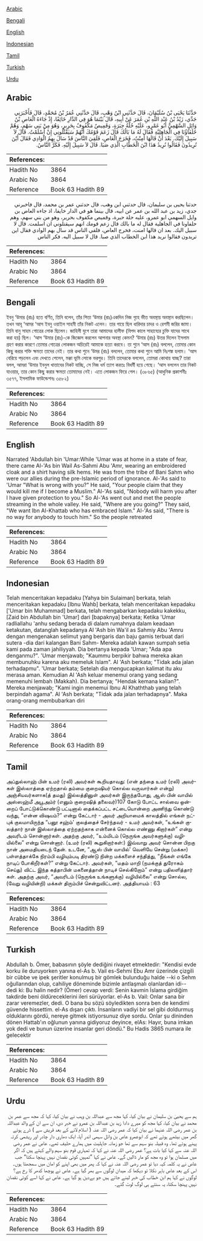 [Arabic](#arabic)

[Bengali](#bengali)

[English](#english)

[Indonesian](#indonesian)

[Tamil](#tamil)

[Turkish](#turkish)

[Urdu](#urdu)

## Arabic


<div dir="rtl" lang="ar" style={{fontSize:'larger',backgroundColor:'#f8f9fa',padding:20}}>
حَدَّثَنَا يَحْيَى بْنُ سُلَيْمَانَ، قَالَ حَدَّثَنِي ابْنُ وَهْبٍ، قَالَ حَدَّثَنِي عُمَرُ بْنُ مُحَمَّدٍ، قَالَ فَأَخْبَرَنِي جَدِّي، زَيْدُ بْنُ عَبْدِ اللَّهِ بْنِ عُمَرَ عَنْ أَبِيهِ، قَالَ بَيْنَمَا هُوَ فِي الدَّارِ خَائِفًا، إِذْ جَاءَهُ الْعَاصِ بْنُ وَائِلٍ السَّهْمِيُّ أَبُو عَمْرٍو، عَلَيْهِ حُلَّةُ حِبَرَةٍ، وَقَمِيصٌ مَكْفُوفٌ بِحَرِيرٍ، وَهُوَ مِنْ بَنِي سَهْمٍ، وَهُمْ حُلَفَاؤُنَا فِي الْجَاهِلِيَّةِ فَقَالَ لَهُ مَا بَالُكَ قَالَ زَعَمَ قَوْمُكَ أَنَّهُمْ سَيَقْتُلُونِي إِنْ أَسْلَمْتُ‏.‏ قَالَ لاَ سَبِيلَ إِلَيْكَ‏.‏ بَعْدَ أَنْ قَالَهَا أَمِنْتُ، فَخَرَجَ الْعَاصِ، فَلَقِيَ النَّاسَ قَدْ سَالَ بِهِمُ الْوَادِي فَقَالَ أَيْنَ تُرِيدُونَ فَقَالُوا نُرِيدُ هَذَا ابْنَ الْخَطَّابِ الَّذِي صَبَا‏.‏ قَالَ لاَ سَبِيلَ إِلَيْهِ‏.‏ فَكَرَّ النَّاسُ‏.‏
</div>
<div style={{backgroundColor:'#f8f9fa',padding:20, marginBottom: 10}}><table> <thead> <tr> <th>References:</th> <th></th> </tr> </thead> <tbody><tr><td>Hadith No</td><td>3864</td></tr><tr><td>Arabic No</td><td>3864</td></tr><tr><td>Reference</td><td>Book 63 Hadith 89</td></tr></tbody></table></div>


<div dir="rtl" lang="ar" style={{fontSize:'larger',backgroundColor:'#f8f9fa',padding:20}}>
حدثنا يحيى بن سليمان، قال حدثني ابن وهب، قال حدثني عمر بن محمد، قال فاخبرني جدي، زيد بن عبد الله بن عمر عن ابيه، قال بينما هو في الدار خايفا، اذ جاءه العاص بن وايل السهمي ابو عمرو، عليه حلة حبرة، وقميص مكفوف بحرير، وهو من بني سهم، وهم حلفاونا في الجاهلية فقال له ما بالك قال زعم قومك انهم سيقتلوني ان اسلمت. قال لا سبيل اليك. بعد ان قالها امنت، فخرج العاص، فلقي الناس قد سال بهم الوادي فقال اين تريدون فقالوا نريد هذا ابن الخطاب الذي صبا. قال لا سبيل اليه. فكر الناس
</div>
<div style={{backgroundColor:'#f8f9fa',padding:20, marginBottom: 10}}><table> <thead> <tr> <th>References:</th> <th></th> </tr> </thead> <tbody><tr><td>Hadith No</td><td>3864</td></tr><tr><td>Arabic No</td><td>3864</td></tr><tr><td>Reference</td><td>Book 63 Hadith 89</td></tr></tbody></table></div>

## Bengali


<div dir="ltr" lang="bn" style={{fontSize:'larger',backgroundColor:'#f8f9fa',padding:20}}>
ইবনু ‘উমার (রাঃ) হতে বর্ণিত, তিনি বলেন, তাঁর পিতা ‘উমার (রাঃ)একদিন নিজ গৃহে ভীত অবস্থায় অবস্থান করছিলেন। তখন আবূ ‘আমর ‘আস ইবনু ওয়াইল সাহমী তাঁর নিকট এলেন। তার গায়ে ছিল ধারিদার চাদর ও রেশমী জরির জামা। তিনি বানু সাহম গোত্রের লোক ছিলেন। জাহিলী যুগে তারা আমাদের হালীফ (বিপদ কালে সাহায্যের চুক্তি যাদের সাথে করা হয়) ছিল। ‘আস ‘উমার (রাঃ)-কে জিজ্ঞেস করলেন আপনার অবস্থা কেমন? ‘উমার (রাঃ) উত্তর দিলেন ইসলাম গ্রহণ করার কারণে তোমার গোত্রের লোকজন অচিরেই আমাকে হত্যা করবে। তা শুনে ‘আস (রাঃ) বললেন, তোমার কোন কিছু করার শক্তি ক্ষমতা তাদের নেই। তার কথা শুনে ‘উমর (রাঃ) বললেন, তোমার কথা শুনে আমি নিঃশঙ্ক হলাম। ‘আস বেরিয়ে পড়লেন এবং দেখতে পেলেন, মক্কা ভূমি লোকে ভরপুর। তিনি তাদেরকে বললেন, তোমরা কোথায় যাচ্ছ? তারা বলল, আমরা ‘উমার ইবনুল খাত্তাবের নিকট যাচ্ছি, সে নিজ ধর্ম ত্যাগ করতঃ বিধর্মী হয়ে গেছে। ‘আস বললেন তার নিকট যাওয়ার, তার কোন কিছু করার ক্ষমতা তোমাদের নেই। এতে লোকজন ফিরে গেল। (৩৮৬৫) (আধুনিক প্রকাশনীঃ ৩৫৭৭, ইসলামিক ফাউন্ডেশনঃ ৩৫৮২)
</div>
<div style={{backgroundColor:'#f8f9fa',padding:20, marginBottom: 10}}><table> <thead> <tr> <th>References:</th> <th></th> </tr> </thead> <tbody><tr><td>Hadith No</td><td>3864</td></tr><tr><td>Arabic No</td><td>3864</td></tr><tr><td>Reference</td><td>Book 63 Hadith 89</td></tr></tbody></table></div>

## English


<div dir="ltr" lang="en" style={{fontSize:'larger',backgroundColor:'#f8f9fa',padding:20}}>
Narrated 'Abdullah bin 'Umar:While 'Umar was at home in a state of fear, there came Al-'As bin Wail As-Sahmi Abu 'Amr, wearing an embroidered cloak and a shirt having silk hems. He was from the tribe of Bani Sahm who were our allies during the pre-Islamic period of ignorance. Al-'As said to 'Umar "What is wrong with you?" He said, "Your people claim that they would kill me if I become a Muslim." Al-'As said, "Nobody will harm you after I have given protection to you." So Al-'As went out and met the people streaming in the whole valley. He said, "Where are you going?" They said, "We want Ibn Al-Khattab who has embraced Islam." Al-'As said, "There is no way for anybody to touch him." So the people retreated
</div>
<div style={{backgroundColor:'#f8f9fa',padding:20, marginBottom: 10}}><table> <thead> <tr> <th>References:</th> <th></th> </tr> </thead> <tbody><tr><td>Hadith No</td><td>3864</td></tr><tr><td>Arabic No</td><td>3864</td></tr><tr><td>Reference</td><td>Book 63 Hadith 89</td></tr></tbody></table></div>

## Indonesian


<div dir="ltr" lang="id" style={{fontSize:'larger',backgroundColor:'#f8f9fa',padding:20}}>
Telah menceritakan kepadaku [Yahya bin Sulaiman] berkata, telah menceritakan kepadaku [Ibnu Wahb] berkata, telah menceritakan kepadaku ['Umar bin Muhammad] berkata, telah mengabarkan kepadaku kakekku, [Zaid bin Abdullah bin 'Umar] dari [bapaknya] berkata; Ketika 'Umar radliallahu 'anhu sedang berada di dalam rumahnya dalam keadaan ketakutan, datanglah kepadanya Al 'Ash bin Wa'il as Sahmiy Abu 'Amru dengan mengenakan selimut yang bergaris dan baju gamis terbuat dari sutera -dia dari kalangan Bani Sahm- Mereka adalah kawan sumpah setia kami pada zaman jahiliyyah. Dia bertanya kepada 'Umar; "Ada apa denganmu?". 'Umar menjawab; "Kaummu berpikir bahwa mereka akan membunuhku karena aku memeluk Islam". Al 'Ash berkata; "Tidak ada jalan terhadapmu". 'Umar berkata; Setelah dia mengucapkan kalimat itu aku merasa aman. Kemudian Al 'Ash keluar menemui orang yang sedang memenuhi lembah (Makkah). Dia bertanya; "Hendak kemana kalian?". Mereka menjawab; "Kami ingin menemui Ibnu Al Khaththab yang telah berpindah agama". Al 'Ash berkata; "Tidak ada jalan terhadapnya". Maka orang-orang membubarkan diri
</div>
<div style={{backgroundColor:'#f8f9fa',padding:20, marginBottom: 10}}><table> <thead> <tr> <th>References:</th> <th></th> </tr> </thead> <tbody><tr><td>Hadith No</td><td>3864</td></tr><tr><td>Arabic No</td><td>3864</td></tr><tr><td>Reference</td><td>Book 63 Hadith 89</td></tr></tbody></table></div>

## Tamil


<div dir="ltr" lang="ta" style={{fontSize:'larger',backgroundColor:'#f8f9fa',padding:20}}>
அப்துல்லாஹ் பின் உமர் (ரலி) அவர்கள் கூறியதாவது: (என் தந்தை உமர் (ரலி) அவர்கள் இஸ்லாத்தை ஏற்றதால் தம்மை குறைஷியர் கொல்ல வருவார்கள் என்று) அஞ்சியவர்களாக(த் தமது) இல்லத்தினுள் அவர்கள் இருந்தபோது, ஆஸ் பின் வாயில் அஸ்ஸஹ்மீ அபூஅம்ர் (எனும் குறைஷித் தலைவர்)107 கோடு போட்ட சால்வை ஒன்றைப் போட்டுக்கொண்டு பட்டினால் தைக்கப்பட்ட சட்டையொன்றை அணிந்து கொண்டு வந்து, “என்ன விஷயம்?” என்று கேட்டார் - அவர் அறியாமைக் காலத்தில் எங்கள் நட்புக் குலமாயிருந்த “பனூ சஹ்ம்' குலத்தைச் சேர்ந்தவர் - உமர் அவர்கள், “உங்கள் குலத்தார் நான் இஸ்லாத்தை ஏற்றதற்காக என்னைக் கொல்ல எண்ணு கிறார்கள்” என்று அவரிடம் சொன்னார்கள். அதற்கு அவர், “உம்மிடம் (நெருங்க அவர்களுக்கு) வழியில்லை” என்று சொன்னார். (உமர் (ரலி) கூறுகிறார்கள்:) இவ்வாறு அவர் சொன்ன பிறகு நான் அமைதியடைந் தேன். உடனே, “ஆஸ் பின் வாயில்' வெளியே சென்று (மக்கா) பள்ளத்தாக்கே நிரம்பி வழியும்படி திரண்டு நின்ற மக்களைச் சந்தித்து, “நீங்கள் எங்கே நாடிப் போகிறீர்கள்?” என்று கேட்டார். அவர்கள், “மதம் மாறி (நமக்குத் துரோகம் செய்து) விட்ட இந்த கத்தாபின் மகனைத்தான் நாடிச் செல்கிறோம்” என்று பதிலளித்தார் கள். அதற்கு அவர், “அவரிடம் (நெருங்க உங்களுக்கு) வழியில்லை” என்று சொல்ல, (வேறு வழியின்றி) மக்கள் திரும்பிச் சென்றுவிட்டனர். அத்தியாயம் : 63
</div>
<div style={{backgroundColor:'#f8f9fa',padding:20, marginBottom: 10}}><table> <thead> <tr> <th>References:</th> <th></th> </tr> </thead> <tbody><tr><td>Hadith No</td><td>3864</td></tr><tr><td>Arabic No</td><td>3864</td></tr><tr><td>Reference</td><td>Book 63 Hadith 89</td></tr></tbody></table></div>

## Turkish


<div dir="ltr" lang="tr" style={{fontSize:'larger',backgroundColor:'#f8f9fa',padding:20}}>
Abdullah b. Ömer, babasının şöyle dediğini rivayet etmektedir: "Kendisi evde korku ile duruyorken yanına el-As b. Vail es-Sehmi Ebu Amr üzerinde çizgili bir cübbe ve ipek şeritler konulmuş bir gömlek bulunduğu halde --ki o Sehm oğullarından olup, cahiliye döneminde bizimle antlaşmalı olanlardan idi-- dedi ki: Bu halin nedir? (Ömer) cevap verdi: Senin kavmin İslama girdiğim takdirde beni öldüreceklerini ileri sürüyorlar. el-As b. Vail: Onlar sana bir zarar veremezler, dedi. O bana bu sözü söyledikten sonra ben de kendimi güvende hissettim. el-As dışarı çıktı. İnsanların vadiyi bir sel gibi doldurmuş olduklarını gördü, nereye gitmek istiyorsunuz diye sordu. Onlar şu dininden dönen Hattab'ın oğlunun yanına gidiyoruz deyince, elAs: Hayır, buna imkan yok dedi ve bunun üzerine insanlar geri döndü." Bu Hadis 3865 numara ile gelecektir
</div>
<div style={{backgroundColor:'#f8f9fa',padding:20, marginBottom: 10}}><table> <thead> <tr> <th>References:</th> <th></th> </tr> </thead> <tbody><tr><td>Hadith No</td><td>3864</td></tr><tr><td>Arabic No</td><td>3864</td></tr><tr><td>Reference</td><td>Book 63 Hadith 89</td></tr></tbody></table></div>

## Urdu


<div dir="rtl" lang="ur" style={{fontSize:'larger',backgroundColor:'#f8f9fa',padding:20}}>
ہم سے یحییٰ بن سلیمان نے بیان کیا، کہا مجھ سے عبداللہ بن وہب نے بیان کیا، کہا کہ مجھ سے عمر بن محمد نے بیان کیا، کہا مجھ کو میرے دادا زید بن عبداللہ بن عمرو نے خبر دی، ان سے ان کے والد عبداللہ بن عمر رضی اللہ عنہما نے بیان کیا کہ عمر رضی اللہ عنہ ( اسلام لانے کے بعد قریش سے ) ڈرے ہوئے گھر میں بیٹھے ہوئے تھے کہ ابوعمرو عاص بن وائل سہمی اندر آیا، ایک دھاری دار چادر اور ریشمی کرتہ پہنے ہوئے تھا۔ وہ قبیلہ بنو سہم سے تھا جو زمانہ جاہلیت میں ہمارے حلیف تھے۔ عاص نے عمر رضی اللہ عنہ سے کہا کیا بات ہے؟ عمر رضی اللہ عنہ نے کہا کہ تمہاری قوم بنو سہم والے کہتے ہیں کہ اگر میں مسلمان ہوا تو وہ مجھ کو مار ڈالیں گے۔ عاص نے کہا ”تمہیں کوئی نقصان نہیں پہنچا سکتا“ جب عاص نے یہ کلمہ کہہ دیا تو عمر رضی اللہ عنہ نے کہا کہ پھر میں بھی اپنے کو امان میں سمجھتا ہوں۔ اس کے بعد عاص باہر نکلا تو دیکھا کہ میدان لوگوں سے بھر گیا ہے۔ عاص نے پوچھا کدھر کا رخ ہے؟ لوگوں نے کہا ہم ابن خطاب کی خبر لینے جاتے ہیں جو بےدین ہو گیا ہے۔ عاص نے کہا اسے کوئی نقصان نہیں پہنچا سکتا، یہ سنتے ہی لوگ لوٹ گئے۔
</div>
<div style={{backgroundColor:'#f8f9fa',padding:20, marginBottom: 10}}><table> <thead> <tr> <th>References:</th> <th></th> </tr> </thead> <tbody><tr><td>Hadith No</td><td>3864</td></tr><tr><td>Arabic No</td><td>3864</td></tr><tr><td>Reference</td><td>Book 63 Hadith 89</td></tr></tbody></table></div>